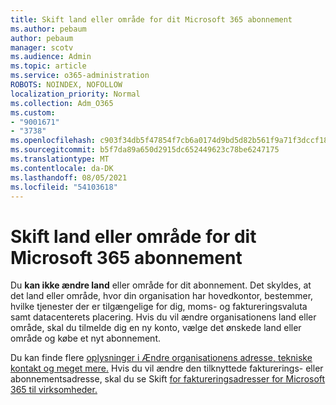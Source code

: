 ```yaml
---
title: Skift land eller område for dit Microsoft 365 abonnement
ms.author: pebaum
author: pebaum
manager: scotv
ms.audience: Admin
ms.topic: article
ms.service: o365-administration
ROBOTS: NOINDEX, NOFOLLOW
localization_priority: Normal
ms.collection: Adm_O365
ms.custom:
- "9001671"
- "3738"
ms.openlocfilehash: c903f34db5f47854f7cb6a0174d9bd5d82b561f9a71f3dccf18c9147698824b4
ms.sourcegitcommit: b5f7da89a650d2915dc652449623c78be6247175
ms.translationtype: MT
ms.contentlocale: da-DK
ms.lasthandoff: 08/05/2021
ms.locfileid: "54103618"
---
```

# <a name="change-the-country-or-region-for-your-microsoft-365-subscription"></a>Skift land eller område for dit Microsoft 365 abonnement

Du **kan ikke ændre land** eller område for dit abonnement. Det skyldes, at det land eller område, hvor din organisation har hovedkontor, bestemmer, hvilke tjenester der er tilgængelige for dig, moms- og faktureringsvaluta samt datacenterets placering. Hvis du vil ændre organisationens land eller område, skal du tilmelde dig en ny konto, vælge det ønskede land eller område og købe et nyt abonnement.

Du kan finde flere [oplysninger i Ændre organisationens adresse, tekniske kontakt og meget mere.](https://docs.microsoft.com/microsoft-365/admin/manage/change-address-contact-and-more?view=o365-worldwide) Hvis du vil ændre den tilknyttede fakturerings- eller abonnementsadresse, skal du se Skift [for faktureringsadresser for Microsoft 365 til virksomheder.](https://docs.microsoft.com/microsoft-365/commerce/billing-and-payments/change-your-billing-addresses?view=o365-worldwide) 
